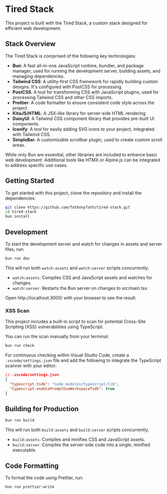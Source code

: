 # Tired Stack

This project is built with the Tired Stack, a custom stack designed for efficient web development.

## Stack Overview

The Tired Stack is comprised of the following key technologies:

- **Bun**: A fast all-in-one JavaScript runtime, bundler, and package manager, used for running the development server, building assets, and managing dependencies.
- **Tailwind CSS**: A utility-first CSS framework for rapidly building custom designs. It's configured with PostCSS for processing.
- **PostCSS**: A tool for transforming CSS with JavaScript plugins, used for processing Tailwind CSS and other CSS imports.
- **Prettier**: A code formatter to ensure consistent code style across the project.
- **KitaJS/HTML**: A JSX-like library for server-side HTML rendering
- **DaisyUI**: A Tailwind CSS component library that provides pre-built UI components.
- **Iconify**: A tool for easily adding SVG icons to your project, integrated with Tailwind CSS.
- **SimpleBar**: A customizable scrollbar plugin, used to create custom scroll areas.

While only Bun are essential, other libraries are included to enhance basic web development. Additional tools like HTMX or Alpine.js can be integrated to address specific use cases.

## Getting Started

To get started with this project, clone the repository and install the dependencies:

```bash
git clone https://github.com/fathonyfath/tired-stack.git
cd tired-stack
bun install
```

## Development

To start the development server and watch for changes in assets and server files, run:

```bash
bun run dev
```

This will run both `watch:assets` and `watch:server` scripts concurrently.

- `watch:assets`: Compiles CSS and JavaScript assets and watches for changes.
- `watch:server`: Restarts the Bun server on changes to src/main.tsx.

Open http://localhost:3000/ with your browser to see the result.

### XSS Scan

This project includes a built-in script to scan for potential Cross-Site Scripting (XSS) vulnerabilities using TypeScript.

You can run the scan manually from your terminal:

```bash
bun run check
```

For continuous checking within Visual Studio Code, create a `.vscode/settings.json` file and add the following to integrate the TypeScript scanner with your editor:

```json
// .vscode/settings.json
{
  "typescript.tsdk": "node_modules/typescript/lib",
  "typescript.enablePromptUseWorkspaceTsdk": true
}
```

## Building for Production

```bash
bun run build
```

This will run both `build:assets` and `build:server` scripts concurrently.

- `build:assets`: Compiles and minifies CSS and JavaScript assets.
- `build:server`: Compiles the server-side code into a single, minified executable.

## Code Formatting

To format the code using Prettier, run:

```bash
bun run prettier:write
```
